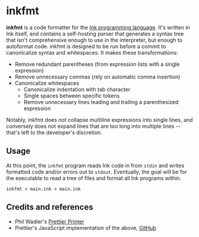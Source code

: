 # inkfmt

**inkfmt** is a code formatter for the [Ink programming language](https://github.com/thesephist/ink). It's written in Ink itself, and contains a self-hosting parser that generates a syntax tree that isn't comprehensive enough to use in the interpreter, but enough to autoformat code. inkfmt is designed to be run before a commit to canonicalize syntax and whitespaces. It makes these transformations:

- Remove redundant parentheses (from expression lists with a single expression)
- Remove unnecessary commas (rely on automatic comma insertion)
- Canonicalize whitespaces
    - Canonicalize indentation with tab character
    - Single spaces between specific tokens
    - Remove unnecessary lines leading and trailing a parenthesized expression

Notably, inkfmt does _not_ collapse multiline expressions into single lines, and conversely does not expand lines that are too long into multiple lines -- that's left to the developer's discretion.

## Usage

At this point, the `inkfmt` program reads Ink code in from `stdin` and writes formatted code and/or errors out to `stdout`. Eventually, the goal will be for the executable to read a tree of files and format all Ink programs within.

```
inkfmt < main.ink > main.ink
```

## Credits and references

- Phil Wadler's [Prettier Printer](https://homepages.inf.ed.ac.uk/wadler/papers/prettier/prettier.pdf)
- Prettier's JavaScript implementation of the above, [GitHub](https://github.com/prettier/prettier-printer)

